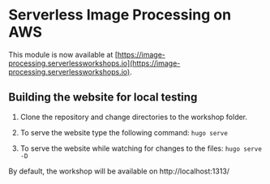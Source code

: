 # Serverless Image Processing on AWS

This module is now available at
[https://image-processing.serverlessworkshops.io](https://image-processing.serverlessworkshops.io).

## Building the website for local testing

1. Clone the repository and change directories to the workshop folder.

1. To serve the website type the following command: `hugo serve`

1. To serve the website while watching for changes to the files: `hugo serve -D`

By default, the workshop will be available on http://localhost:1313/
